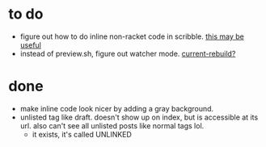 # to do
* figure out how to do inline non-racket code in scribble. [this may be useful](https://github.com/greghendershott/frog/issues/91)
* instead of preview.sh, figure out watcher mode. [current-rebuild?](https://docs.racket-lang.org/frog/parameters.html#%28def._%28%28lib._frog%2Fparams..rkt%29._current-rebuild~3f%29%29)
# done
* make inline code look nicer by adding a gray background.
* unlisted tag like draft. doesn't show up on index, but is accessible at its url. also can't see all unlisted posts like normal tags lol.
  * it exists, it's called UNLINKED
